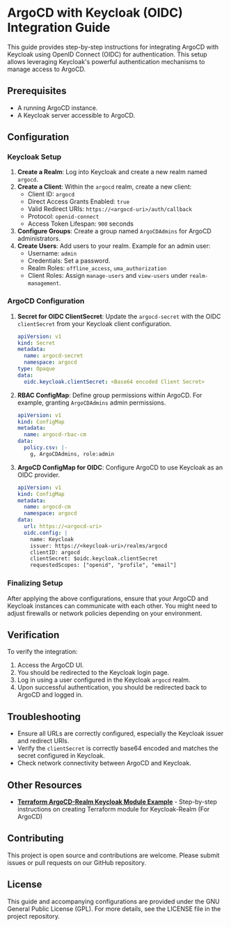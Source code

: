 # ArgoCD with Keycloak (OIDC) Integration Guide

This guide provides step-by-step instructions for integrating ArgoCD with Keycloak using OpenID Connect (OIDC) for authentication. This setup allows leveraging Keycloak's powerful authentication mechanisms to manage access to ArgoCD.

## Prerequisites

- A running ArgoCD instance.
- A Keycloak server accessible to ArgoCD.

## Configuration

### Keycloak Setup

1. **Create a Realm**: Log into Keycloak and create a new realm named `argocd`.
2. **Create a Client**: Within the `argocd` realm, create a new client:
    - Client ID: `argocd`
    - Direct Access Grants Enabled: `true`
    - Valid Redirect URIs: `https://<argocd-uri>/auth/callback`
    - Protocol: `openid-connect`
    - Access Token Lifespan: `900` seconds
3. **Configure Groups**: Create a group named `ArgoCDAdmins` for ArgoCD administrators.
4. **Create Users**: Add users to your realm. Example for an admin user:
    - Username: `admin`
    - Credentials: Set a password.
    - Realm Roles: `offline_access`, `uma_authorization`
    - Client Roles: Assign `manage-users` and `view-users` under `realm-management`.

### ArgoCD Configuration

1. **Secret for OIDC ClientSecret**:
   Update the `argocd-secret` with the OIDC `clientSecret` from your Keycloak client configuration.

    ```yaml
    apiVersion: v1
    kind: Secret
    metadata:
      name: argocd-secret
      namespace: argocd
    type: Opaque
    data:
      oidc.keycloak.clientSecret: <Base64 encoded Client Secret>
    ```

2. **RBAC ConfigMap**:
   Define group permissions within ArgoCD. For example, granting `ArgoCDAdmins` admin permissions.

    ```yaml
    apiVersion: v1
    kind: ConfigMap
    metadata:
      name: argocd-rbac-cm
    data:
      policy.csv: |-
        g, ArgoCDAdmins, role:admin
    ```

3. **ArgoCD ConfigMap for OIDC**:
   Configure ArgoCD to use Keycloak as an OIDC provider.

    ```yaml
    apiVersion: v1
    kind: ConfigMap
    metadata:
      name: argocd-cm
      namespace: argocd
    data:
      url: https://<argocd-uri>
      oidc.config: |
        name: Keycloak
        issuer: https://<keycloak-uri>/realms/argocd
        clientID: argocd
        clientSecret: $oidc.keycloak.clientSecret
        requestedScopes: ["openid", "profile", "email"]
    ```

### Finalizing Setup

After applying the above configurations, ensure that your ArgoCD and Keycloak instances can communicate with each other. You might need to adjust firewalls or network policies depending on your environment.

## Verification

To verify the integration:

1. Access the ArgoCD UI.
2. You should be redirected to the Keycloak login page.
3. Log in using a user configured in the Keycloak `argocd` realm.
4. Upon successful authentication, you should be redirected back to ArgoCD and logged in.

## Troubleshooting

- Ensure all URLs are correctly configured, especially the Keycloak issuer and redirect URIs.
- Verify the `clientSecret` is correctly base64 encoded and matches the secret configured in Keycloak.
- Check network connectivity between ArgoCD and Keycloak.

## Other Resources

- [**Terraform ArgoCD-Realm Keycloak Module Example**](terraform/README.md) - Step-by-step instructions on creating Terraform module for Keycloak-Realm (For ArgoCD)


## Contributing

This project is open source and contributions are welcome. Please submit issues or pull requests on our GitHub repository.

## License

This guide and accompanying configurations are provided under the GNU General Public License (GPL). For more details, see the LICENSE file in the project repository.
